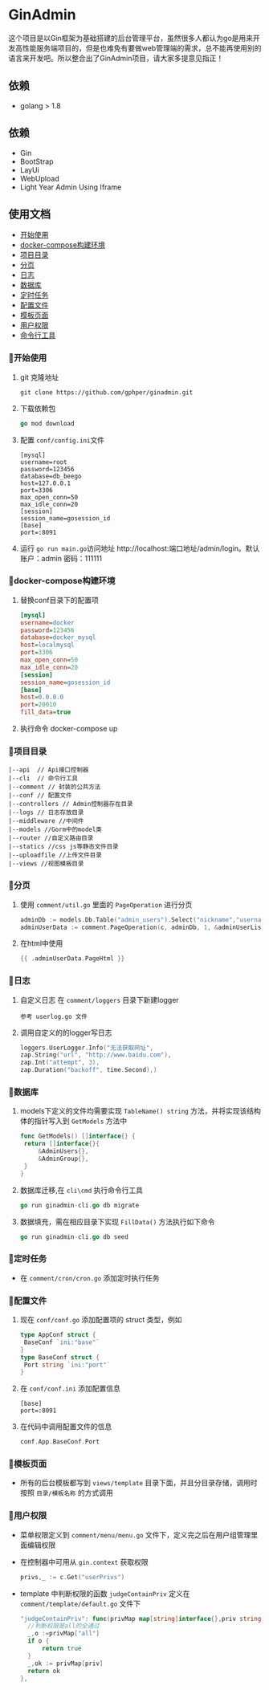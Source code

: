# GinAdmin
这个项目是以Gin框架为基础搭建的后台管理平台，虽然很多人都认为go是用来开发高性能服务端项目的，但是也难免有要做web管理端的需求，总不能再使用别的语言来开发吧。所以整合出了GinAdmin项目，请大家多提意见指正！

## 依赖
* golang > 1.8
## 依赖
* Gin
* BootStrap
* LayUi
* WebUpload
* Light Year Admin Using Iframe

## 使用文档
- [开始使用](#开始使用)
- [docker-compose构建环境](#docker-compose)
- [项目目录](#结构)
- [分页](#分页)
- [日志](#日志)
- [数据库](#数据库)
- [定时任务](#定时任务)
- [配置文件](#配置文件)
- [模板页面](#模板页面)
- [用户权限](#用户权限)
- [命令行工具](#命令行工具)

### :small_blue_diamond:<a name="开始使用">开始使用</a>

1. git 克隆地址 

   ```
   git clone https://github.com/gphper/ginadmin.git
   ```

2. 下载依赖包

   ```go
   go mod download
   ```

3. 配置 `conf/config.ini`文件

   ```
   [mysql]
   username=root
   password=123456
   database=db_beego
   host=127.0.0.1
   port=3306
   max_open_conn=50
   max_idle_conn=20
   [session]
   session_name=gosession_id
   [base]
   port=:8091
   ```

4. 运行 `go run main.go`访问地址 http://localhost:端口地址/admin/login。默认账户：admin  密码：111111

### :small_blue_diamond:<a name="docker-compose">docker-compose构建环境</a>

1. 替换conf目录下的配置项

   ```ini
   [mysql]
   username=docker
   password=123456
   database=docker_mysql
   host=localmysql
   port=3306
   max_open_conn=50
   max_idle_conn=20
   [session]
   session_name=gosession_id
   [base]
   host=0.0.0.0
   port=20010
   fill_data=true
   ```

2. 执行命令 docker-compose up

### :small_blue_diamond:<a name="结构">项目目录</a>

```
|--api  // Api接口控制器
|--cli  // 命令行工具
|--comment // 封装的公共方法
|--conf // 配置文件
|--controllers // Admin控制器存在目录
|--logs // 日志存放目录
|--middleware //中间件
|--models //Gorm中的model类
|--router //自定义路由目录
|--statics //css js等静态文件目录
|--uploadfile //上传文件目录
|--views //视图模板目录
```

### :small_blue_diamond:<a name="分页">分页</a>

1.  使用 `comment/util.go` 里面的 `PageOperation` 进行分页
    ```go
    adminDb := models.Db.Table("admin_users").Select("nickname","username").Where("uid != ?", 1)
    adminUserData := comment.PageOperation(c, adminDb, 1, &adminUserList)
    ```
2.  在html中使用
    ```go
    {{ .adminUserData.PageHtml }}
    ```

### :small_blue_diamond:<a name="日志">日志</a>
1.  自定义日志 在 `comment/loggers` 目录下新建logger
    ```
    参考 userlog.go 文件
    ```
2.  调用自定义的的logger写日志
    ```go
    loggers.UserLogger.Info("无法获取网址",
    zap.String("url", "http://www.baidu.com"),
    zap.Int("attempt", 3),
    zap.Duration("backoff", time.Second),)
    ```

### :small_blue_diamond:<a name="数据库">数据库</a>

1. models下定义的文件均需要实现 `TableName() string`  方法，并将实现该结构体的指针写入到 `GetModels` 方法中

   ```go
   func GetModels() []interface{} {
   	return []interface{}{
   		&AdminUsers{},
   		&AdminGroup{},
   	}
   }
   ```

2. 数据库迁移,在 `cli\cmd`  执行命令行工具

   ```go
   go run ginadmin-cli.go db migrate
   ```

3. 数据填充，需在相应目录下实现 `FillData()` 方法执行如下命令

   ```go
   go run ginadmin-cli.go db seed
   ```

### :small_blue_diamond:<a name="定时任务">定时任务</a>

-    在 `comment/cron/cron.go`  添加定时执行任务

### :small_blue_diamond:<a name="配置文件">配置文件</a>

1. 现在 `conf/conf.go` 添加配置项的 struct 类型，例如

   ```go
   type AppConf struct {
   	BaseConf `ini:"base"`
   }
   type BaseConf struct {
   	Port string `ini:"port"`
   }
   ```

2. 在 `conf/conf.ini` 添加配置信息

   ```
   [base]
   port=:8091
   ```

3. 在代码中调用配置文件的信息

   ```go
   conf.App.BaseConf.Port
   ```

### :small_blue_diamond:<a name="模板页面">模板页面</a>

- 所有的后台模板都写到 `views/template` 目录下面，并且分目录存储，调用时按照 `目录/模板名称` 的方式调用


### :small_blue_diamond:<a name="用户权限">用户权限</a>

- 菜单权限定义到 `comment/menu/menu.go` 文件下，定义完之后在用户组管理里面编辑权限

- 在控制器中可用从 `gin.context` 获取权限

  ```go
  privs,_ := c.Get("userPrivs")
  ```

- template 中判断权限的函数 `judgeContainPriv` 定义在 `comment/template/default.go` 文件下

  ```go
  "judgeContainPriv": func(privMap map[string]interface{},priv string)bool {
  	//判断权限是all的全通过
  	_,o :=privMap["all"]
  	if o {
  		return true
  	}
  	_,ok := privMap[priv]
  	return ok
  },
  ```